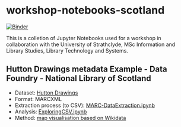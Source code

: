 # workshop-notebooks-scotland

[![Binder](https://mybinder.org/badge_logo.svg)](https://mybinder.org/v2/gh/hibernator11/workshop-notebooks-scotland/HEAD)

This is a colletion of Jupyter Notebooks used for a workshop in collaboration with the University of Strathclyde, MSc Information and Library Studies, Library Technology and Systems.

## Hutton Drawings metadata Example - Data Foundry - National Library of Scotland

- Dataset: [Hutton Drawings](https://data.nls.uk/data/metadata-collections/hutton-drawings/)
- Format: MARCXML
- Extraction process (to CSV): [MARC-DataExtraction.ipynb](https://nbviewer.org/github/hibernator11/workshop-notebooks-scotland/blob/main/notebooks/MARC-DataExtraction.ipynb)
- Analysis: [ExploringCSV.ipynb](https://nbviewer.org/github/hibernator11/workshop-notebooks-scotland/blob/main/notebooks/ExploringCSV.ipynb)
- Method: [map visualisation based on Wikidata](https://w.wiki/9Fde)
